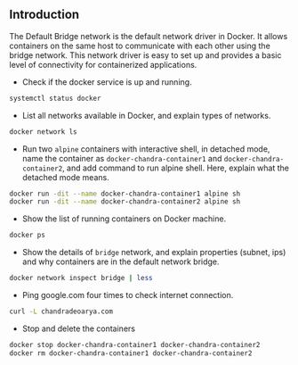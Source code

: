 ## Introduction

The Default Bridge network is the default network driver in Docker. It allows containers on the same host to communicate with each other using the bridge network. This network driver is easy to set up and provides a basic level of connectivity for containerized applications.

- Check if the docker service is up and running.

```bash
systemctl status docker
```

- List all networks available in Docker, and explain types of networks.

```bash
docker network ls
```

- Run two `alpine` containers with interactive shell, in detached mode, name the container as `docker-chandra-container1` and `docker-chandra-container2`, and add command to run alpine shell. Here, explain what the detached mode means.

```bash
docker run -dit --name docker-chandra-container1 alpine sh
docker run -dit --name docker-chandra-container2 alpine sh
```

- Show the list of running containers on Docker machine.

```bash
docker ps
```

- Show the details of `bridge` network, and explain properties (subnet, ips) and why containers are in the default network bridge.

```bash
docker network inspect bridge | less
```

- Ping google.com four times to check internet connection.

```bash
curl -L chandradeoarya.com
```

- Stop and delete the containers

```bash
docker stop docker-chandra-container1 docker-chandra-container2
docker rm docker-chandra-container1 docker-chandra-container2
```
